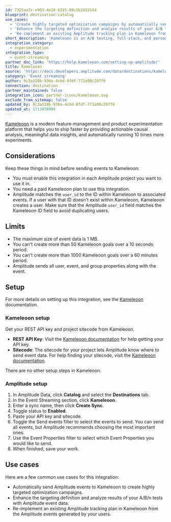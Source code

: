 ```yaml
---
id: 7325aa7c-e903-4a10-b325-08c5b2d19144
blueprint: destination-catalog
use_cases:
  - 'Create highly targeted optimization campaigns by automatically sending Amplitude events to Kameleoon.'
  - 'Enhance the targeting definition and analyze results of your A/B tests with Amplitude event data.'
  - 'Re-implement an existing Amplitude tracking plan in Kameleoon from the Amplitude events generated by your users.'
short_description: 'Kameleoon is an A/B testing, full-stack, and personalization platform gives marketers, product teams, and developers the power to boost engagement and conversion.'
integration_category:
  - experimentation
integration_type:
  - event-streaming
partner_doc_link: 'https://help.kameleoon.com/setting-up-amplitude/'
title: Kameleoon
source: 'https://docs.developers.amplitude.com/data/destinations/kameleoon'
category: 'Event streaming'
author: 0c3a318b-936a-4cbd-8fdf-771a90c297f0
connection: destination
partner_maintained: false
integration_icon: partner-icons/kameleoon.svg
exclude_from_sitemap: false
updated_by: 0c3a318b-936a-4cbd-8fdf-771a90c297f0
updated_at: 1713478994
---
```


[Kameleoon](https://www.kameleoon.com/en) is a modern feature-management and product experimentation platform that helps you to ship faster by providing actionable causal analysis, meaningful data insights, and automatically running 10 times more experiments.

## Considerations

Keep these things in mind before sending events to Kameleoon:

- You must enable this integration in each Amplitude project you want to use it in.
- You need a paid Kameleoon plan to use this integration.
- Amplitude matches the `user_id` to the ID within Kameleoon to associated events. If a user with that ID doesn't exist within Kameleoon, Kameleoon creates a user. Make sure that the Amplitude `user_id` field matches the Kameleoon ID field to avoid duplicating users.

## Limits 

- The maximum size of event data is 1 MB.
- You can't create more than 50 Kameleoon goals over a 10 seconds period.
- You can't create more than 1000 Kameleoon goals over a 60 minutes period.
- Amplitude sends all user, event, and group properties along with the event.

## Setup

For more details on setting up this integration, see the [Kameleoon](https://help.kameleoon.com/setting-up-amplitude/) documentation.

### Kameleoon setup

Get your REST API key and project sitecode from Kameleoon.

- **REST API Key**: Visit the [Kameleoon documentation](https://developers.kameleoon.com/) for help getting your API key.
- **Sitecode**: The sitecode for your project lets Amplitude know where to send event data. For help finding your sitecode, visit the [Kameleoon documentation](https://help.kameleoon.com/question/how-do-i-find-my-site-id/).

There are no other setup steps in Kameleoon.

### Amplitude setup

1. In Amplitude Data, click **Catalog** and select the **Destinations** tab.
2. In the Event Streaming section, click **Kameleoon**.
3. Enter a sync name, then click **Create Sync**.
4. Toggle status to **Enabled**.
5. Paste your API key and sitecode.
6. Toggle the Send events filter to select the events to send. You can send all events, but Amplitude recommends choosing the most important ones.
7. Use the Event Properties filter to select which Event Properties you would like to send.
8. When finished, save your work.

## Use cases

Here are a few common use cases for this integration: 

- Automatically send Amplitude events to Kameleoon to create highly targeted optimization campaigns.
- Enhance the targeting definition and analyze results of your A/B/n tests with Amplitude event data.
- Re-implement an existing Amplitude tracking plan in Kameleoon from the Amplitude events generated by your users.
